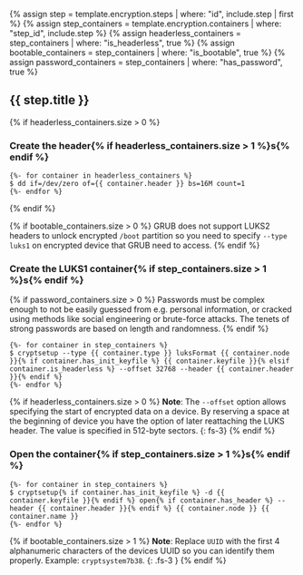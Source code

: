 {% assign step = template.encryption.steps | where: "id", include.step | first %}
{% assign step_containers = template.encryption.containers | where: "step_id", include.step %}
{% assign headerless_containers = step_containers | where: "is_headerless", true %}
{% assign bootable_containers = step_containers | where: "is_bootable", true %}
{% assign password_containers = step_containers | where: "has_password", true %}

## {{ step.title }}

{% if headerless_containers.size > 0 %}
### Create the header{% if headerless_containers.size > 1 %}s{% endif %}
```
{%- for container in headerless_containers %}
$ dd if=/dev/zero of={{ container.header }} bs=16M count=1
{%- endfor %}
```
{% endif %}

{% if bootable_containers.size > 0 %}
GRUB does not support LUKS2 headers to unlock encrypted `/boot` partition so you need to specify `--type luks1` on encrypted device that GRUB need to access.
{% endif %}

### Create the LUKS1 container{% if step_containers.size > 1 %}s{% endif %}

{% if password_containers.size > 0 %}
Passwords must be complex enough to not be easily guessed from e.g. personal information, or cracked using methods like social engineering or brute-force attacks. The tenets of strong passwords are based on length and randomness.
{% endif %}

```
{%- for container in step_containers %}
$ cryptsetup --type {{ container.type }} luksFormat {{ container.node }}{% if container.has_init_keyfile %} {{ container.keyfile }}{% elsif container.is_headerless %} --offset 32768 --header {{ container.header }}{% endif %}
{%- endfor %}
```

{% if headerless_containers.size > 0 %}
**Note**: The `--offset` option allows specifying the start of encrypted data on a device. By reserving a space at the beginning of device you have the option of later reattaching the LUKS header. The value is specified in 512-byte sectors.
{: fs-3}
{% endif %}

### Open the container{% if step_containers.size > 1 %}s{% endif %}
```
{%- for container in step_containers %}
$ cryptsetup{% if container.has_init_keyfile %} -d {{ container.keyfile }}{% endif %} open{% if container.has_header %} --header {{ container.header }}{% endif %} {{ container.node }} {{ container.name }}
{%- endfor %}
```

{% if bootable_containers.size > 1 %}
**Note**: Replace `UUID` with the first 4 alphanumeric characters of the devices UUID so you can identify them properly. Example: `cryptsystem7b38`.
{: .fs-3 }
{% endif %}
